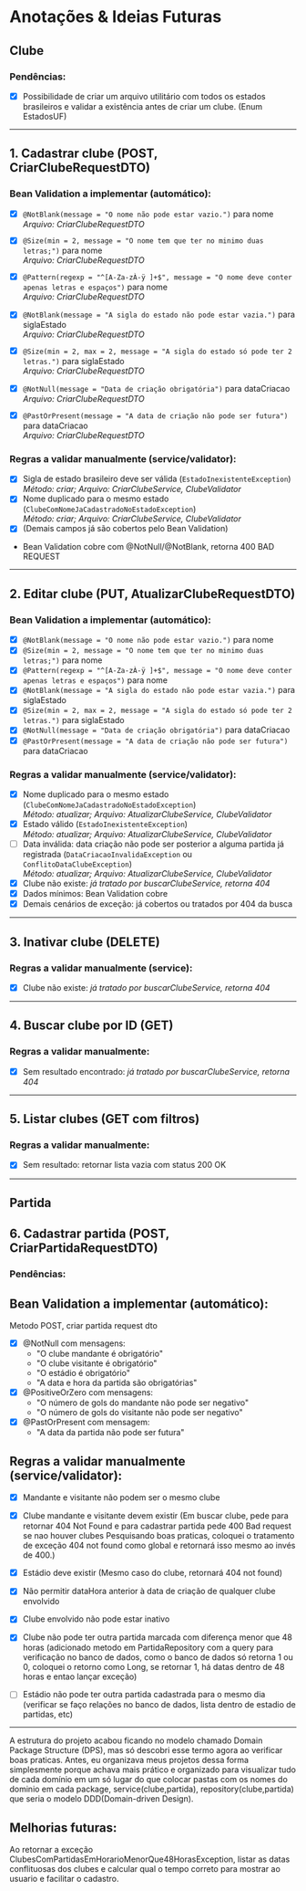 # Anotações & Ideias Futuras

## Clube

### Pendências:

- [x] Possibilidade de criar um arquivo utilitário com todos os estados brasileiros e validar a existência antes de criar um clube.
  (Enum EstadosUF)

---

## 1. **Cadastrar clube (POST, CriarClubeRequestDTO)**

### Bean Validation a implementar (automático):

- [x] `@NotBlank(message = "O nome não pode estar vazio.")` para nome  
  _Arquivo: CriarClubeRequestDTO_
- [x] `@Size(min = 2, message = "O nome tem que ter no minimo duas letras;")` para nome  
  _Arquivo: CriarClubeRequestDTO_
- [x] `@Pattern(regexp = "^[A-Za-zÀ-ÿ ]+$", message = "O nome deve conter apenas letras e espaços")` para nome  
  _Arquivo: CriarClubeRequestDTO_
- [x] `@NotBlank(message = "A sigla do estado não pode estar vazia.")` para siglaEstado  
  _Arquivo: CriarClubeRequestDTO_
- [x] `@Size(min = 2, max = 2, message = "A sigla do estado só pode ter 2 letras.")` para siglaEstado  
  _Arquivo: CriarClubeRequestDTO_
- [x] `@NotNull(message = "Data de criação obrigatória")` para dataCriacao  
  _Arquivo: CriarClubeRequestDTO_
- [x] `@PastOrPresent(message = "A data de criação não pode ser futura")` para dataCriacao  
  _Arquivo: CriarClubeRequestDTO_


### Regras a validar manualmente (service/validator):

- [x] Sigla de estado brasileiro deve ser válida (`EstadoInexistenteException`)  
  _Método: criar; Arquivo: CriarClubeService, ClubeValidator_
- [x] Nome duplicado para o mesmo estado (`ClubeComNomeJaCadastradoNoEstadoException`)  
  _Método: criar; Arquivo: CriarClubeService, ClubeValidator_
- [x] (Demais campos já são cobertos pelo Bean Validation)
- Bean Validation cobre com @NotNull/@NotBlank, retorna 400 BAD REQUEST

---

## 2. Editar clube (PUT, AtualizarClubeRequestDTO)

### Bean Validation a implementar (automático):

- [x] `@NotBlank(message = "O nome não pode estar vazio.")` para nome
- [x] `@Size(min = 2, message = "O nome tem que ter no minimo duas letras;")` para nome
- [x] `@Pattern(regexp = "^[A-Za-zÀ-ÿ ]+$", message = "O nome deve conter apenas letras e espaços")` para nome
- [x] `@NotBlank(message = "A sigla do estado não pode estar vazia.")` para siglaEstado
- [x] `@Size(min = 2, max = 2, message = "A sigla do estado só pode ter 2 letras.")` para siglaEstado
- [x] `@NotNull(message = "Data de criação obrigatória")` para dataCriacao
- [x] `@PastOrPresent(message = "A data de criação não pode ser futura")` para dataCriacao

### Regras a validar manualmente (service/validator):

- [x] Nome duplicado para o mesmo estado (`ClubeComNomeJaCadastradoNoEstadoException`)  
  _Método: atualizar; Arquivo: AtualizarClubeService, ClubeValidator_
- [x] Estado válido (`EstadoInexistenteException`)  
  _Método: atualizar; Arquivo: AtualizarClubeService, ClubeValidator_
- [ ] Data inválida: data criação não pode ser posterior a alguma partida já registrada (`DataCriacaoInvalidaException` ou `ConflitoDataClubeException`)  
  _Método: atualizar; Arquivo: AtualizarClubeService, ClubeValidator_
- [x] Clube não existe: _já tratado por buscarClubeService, retorna 404_
- [x] Dados mínimos: Bean Validation cobre
- [x] Demais cenários de exceção: já cobertos ou tratados por 404 da busca

---

## 3. **Inativar clube (DELETE)**

### Regras a validar manualmente (service):

- [x] Clube não existe: _já tratado por buscarClubeService, retorna 404_

---

## 4. **Buscar clube por ID (GET)**

### Regras a validar manualmente:

- [x] Sem resultado encontrado: _já tratado por buscarClubeService, retorna 404_

---

## 5. **Listar clubes (GET com filtros)**

### Regras a validar manualmente:

- [x] Sem resultado: retornar lista vazia com status 200 OK


---
## Partida

## 6. **Cadastrar partida (POST, CriarPartidaRequestDTO)**

### Pendências:

## Bean Validation a implementar (automático):
Metodo POST, criar partida request dto
- [x] @NotNull com mensagens:
  - "O clube mandante é obrigatório"
  - "O clube visitante é obrigatório"
  - "O estádio é obrigatório"
  - "A data e hora da partida são obrigatórias"
- [x] @PositiveOrZero com mensagens:
  - "O número de gols do mandante não pode ser negativo"
  - "O número de gols do visitante não pode ser negativo"
- [x] @PastOrPresent com mensagem:
  - "A data da partida não pode ser futura"

## Regras a validar manualmente (service/validator):

- [x] Mandante e visitante não podem ser o mesmo clube
- [x] Clube mandante e visitante devem existir
(Em buscar clube, pede para retornar 404 Not Found e para cadastrar partida pede 400 Bad request se nao houver clubes
Pesquisando boas praticas, coloquei o tratamento de exceção 404 not found como global e retornará isso mesmo ao invés de 400.)

- [x] Estádio deve existir
  (Mesmo caso do clube, retornará 404 not found)
- [x] Não permitir dataHora anterior à data de criação de qualquer clube envolvido
- [x] Clube envolvido não pode estar inativo
- [x] Clube não pode ter outra partida marcada com diferença menor que 48 horas
(adicionado metodo em PartidaRepository com a query para verificação no banco de dados,
como o banco de dados só retorna 1 ou 0, coloquei o retorno como Long, se retornar 1, 
há datas dentro de 48 horas e entao lançar exceção)

- [ ] Estádio não pode ter outra partida cadastrada para o mesmo dia
  (verificar se faço relações no banco de dados, lista dentro de estadio de partidas, etc)
---
A estrutura do projeto acabou ficando no modelo chamado Domain Package Structure (DPS), mas só descobri esse termo agora ao verificar boas praticas. Antes, eu organizava meus projetos dessa forma simplesmente porque achava mais prático e organizado para visualizar tudo de cada domínio em um só lugar do que colocar pastas com os nomes do dominio em cada package, service(clube,partida), repository(clube,partida) que seria o modelo DDD(Domain-driven Design).


## Melhorias futuras:
Ao retornar a exceção ClubesComPartidasEmHorarioMenorQue48HorasException, 
listar as datas conflituosas dos clubes e calcular qual o tempo correto para mostrar ao usuario e facilitar o cadastro.
